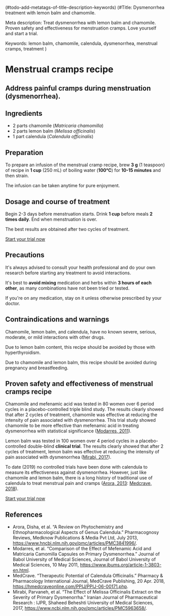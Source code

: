 (#todo-add-metatags-of-title-description-keywords)
(#Title: Dysmenorrhea treatment with lemon balm and chamomile.

Meta description: Treat dysmenorrhea with lemon balm and chamomile. Proven safety and effectiveness for menstruation cramps. Love yourself and start a trial.

Keywords: lemon balm, chamomile, calendula, dysmenorrhea, menstrual cramps, treatment
)

# Menstrual cramps recipe 

## Address painful cramps during menstruation (dysmenorrhea).

## Ingredients
- 2 parts chamomile (*Matricaria chamomilla*)
- 2 parts lemon balm (*Melissa officinalis*)
- 1 part calendula (*Calendula officinalis*)

## Preparation

To prepare an infusion of the menstrual cramp recipe, brew **3 g** (1 teaspoon) of recipe in **1 cup** (250 mL) of boiling water (**100°C**) for **10-15 minutes** and then strain.

The infusion can be taken anytime for pure enjoyment.

## Dosage and course of treatment

Begin 2-3 days before menstruation starts. Drink **1 cup** before meals **2 times daily**. End when menstruation is over.

The best results are obtained after two cycles of treatment.

[Start your trial now](#todo-add-page-link)

## Precautions

It's always advised to consult your health professional and do your own research before starting any treatment to avoid interactions.

It's best to **avoid mixing** medication and herbs within **3 hours of each other**, as many combinations have not been tried or tested.

If you're on any medication, stay on it unless otherwise prescribed by your doctor.

## Contraindications and warnings

Chamomile, lemon balm, and calendula, have no known severe, serious, moderate, or mild interactions with other drugs.

Due to lemon balm content, this recipe should be avoided by those with hyperthyroidism.

Due to chamomile and lemon balm, this recipe should be avoided during pregnancy and breastfeeding.

## Proven safety and effectiveness of menstrual cramps recipe

Chamomile and mefenamic acid was tested in 80 women over 6 period cycles in a placebo-controlled triple blind study. The results clearly showed that after 2 cycles of treatment, chamomile was effective at reducing the intensity of pain associated with dysmenorrhea. This trial study showed chamomile to be more effective than mefenamic acid in treating dysmenorrhea with statistical significance ([Modarres, 2011]).

Lemon balm was tested in 100 women over 4 period cycles in a placebo-controlled double-blind **clinical trial**. The results clearly showed that after 2 cycles of treatment, lemon balm was effective at reducing the intensity of pain associated with dysmenorrhea ([Mirabi, 2017]).

To date (2019) no controlled trials have been done with calendula to measure its effectiveness against dysmenorrhea. However, just like chamomile and lemon balm, there is a long history of traditional use of calendula to treat menstrual pain and cramps ([Arora, 2013]: [Medcrave, 2018]). 

[Start your trial now](#todo-add-page-link)

## References

- Arora, Disha, et al. “A Review on Phytochemistry and Ethnopharmacological Aspects of Genus Calendula.” Pharmacognosy Reviews, Medknow Publications &amp; Media Pvt Ltd, July 2013, https://www.hncbi.nlm.nih.gov/pmc/articles/PMC3841996/.
- Modarres, et al. “Comparison of the Effect of Mefenamic Acid and Matricaria Camomilla Capsules on Primary Dysmenorrhea.” Journal of Babol University of Medical Sciences, Journal of Babol University of Medical Sciences, 10 May 2011, https://www.jbums.org/article-1-3803-en.html.
- MedCrave. “Therapeutic Potential of Calendula Officinalis.” Pharmacy &amp; Pharmacology International Journal, MedCrave Publishing, 20 Apr. 2018, https://hmedcraveonline.com/PPIJ/PPIJ-06-00171.php.
- Mirabi, Parvaneh, et al. “The Effect of Melissa Officinalis Extract on the Severity of Primary Dysmenorrha.” Iranian Journal of Pharmaceutical Research : IJPR, Shaheed Beheshti University of Medical Sciences, 2017, https://www.ncbi.nlm.nih.gov/pmc/articles/PMC5963658/.


[Arora, 2013]: https://www.hncbi.nlm.nih.gov/pmc/articles/PMC3841996/

[Modarres, 2011]: https://www.jbums.org/article-1-3803-en.html

[Mirabi, 2017]: https://www.ncbi.nlm.nih.gov/pmc/articles/PMC5963658/

[Medcrave, 2018]: https://hmedcraveonline.com/PPIJ/PPIJ-06-00171.php




